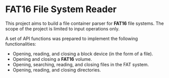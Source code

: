 # FAT16 File System Reader

This project aims to build a file container parser for **FAT16** file systems. The scope of the project is limited
to input operations only.

A set of API functions was prepared to implement the following functionalities:

* Opening, reading, and closing a block device (in the form of a file).
* Opening and closing a **FAT16** volume.
* Opening, searching, reading, and closing files in the FAT system.
* Opening, reading, and closing directories.
